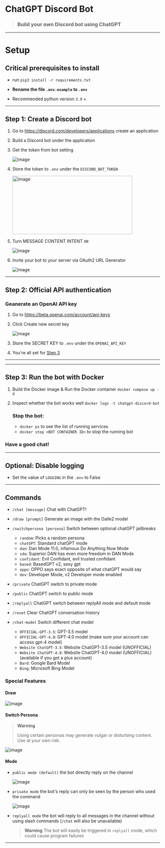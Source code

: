 # ChatGPT Discord Bot

> ### Build your own Discord bot using ChatGPT

---
# Setup

## Critical prerequisites to install

* run ```pip3 install -r requirements.txt```

* **Rename the file `.env.example` to `.env`**

* Recommended python version `3.9` +
---
## Step 1: Create a Discord bot

1. Go to https://discord.com/developers/applications create an application
2. Build a Discord bot under the application
3. Get the token from bot setting

   ![image](https://user-images.githubusercontent.com/89479282/205949161-4b508c6d-19a7-49b6-b8ed-7525ddbef430.png)
4. Store the token to `.env` under the `DISCORD_BOT_TOKEN`

   <img height="190" width="390" alt="image" src="https://user-images.githubusercontent.com/89479282/222661803-a7537ca7-88ae-4e66-9bec-384f3e83e6bd.png">

5. Turn MESSAGE CONTENT INTENT `ON`

   ![image](https://user-images.githubusercontent.com/89479282/205949323-4354bd7d-9bb9-4f4b-a87e-deb9933a89b5.png)

6. Invite your bot to your server via OAuth2 URL Generator

   ![image](https://user-images.githubusercontent.com/89479282/205949600-0c7ddb40-7e82-47a0-b59a-b089f929d177.png)
---
## Step 2: Official API authentication

### Geanerate an OpenAI API key
1. Go to https://beta.openai.com/account/api-keys

2. Click Create new secret key

   ![image](https://user-images.githubusercontent.com/89479282/207970699-2e0cb671-8636-4e27-b1f3-b75d6db9b57e.PNG)

3. Store the SECRET KEY to `.env` under the `OPENAI_API_KEY`

4. You're all set for [Step 3](#step-3-run-the-bot-on-the-desktop)
---

---
## Step 3: Run the bot with Docker

1. Build the Docker image & Run the Docker container `docker compose up -d`

2. Inspect whether the bot works well `docker logs -t chatgpt-discord-bot`

   ### Stop the bot:

   * `docker ps` to see the list of running services
   * `docker stop <BOT CONTAINER ID>` to stop the running bot

### Have a good chat!
---
## Optional: Disable logging

* Set the value of `LOGGING` in the `.env` to False
------
## Commands

* `/chat [message]` Chat with ChatGPT!
* `/draw [prompt]` Generate an image with the Dalle2 model
* `/switchpersona [persona]` Switch between optional chatGPT jailbreaks
   * `random`: Picks a random persona
   * `chatGPT`: Standard chatGPT mode
   * `dan`: Dan Mode 11.0, infamous Do Anything Now Mode
   * `sda`: Superior DAN has even more freedom in DAN Mode
   * `confidant`: Evil Confidant, evil trusted confidant
   * `based`: BasedGPT v2, sexy gpt
   * `oppo`: OPPO says exact opposite of what chatGPT would say
   * `dev`: Developer Mode, v2 Developer mode enabled

* `/private` ChatGPT switch to private mode
* `/public` ChatGPT switch to public mode
* `/replyall` ChatGPT switch between replyAll mode and default mode
* `/reset` Clear ChatGPT conversation history
* `/chat-model` Switch different chat model
   * `OFFICIAL-GPT-3.5`: GPT-3.5 model
   * `OFFICIAL-GPT-4.0`: GPT-4.0 model (make sure your account can access gpt-4 model)
   * `Website ChatGPT-3.5`: Website ChatGPT-3.5 model (UNOFFICIAL)
   * `Website ChatGPT-4.0`: Website ChatGPT-4.0 model (UNOFFICIAL)(available if you got a plus account)
   * `Bard`: Google Bard Model
   * `Bing`: Microsoft Bing Model
### Special Features

#### Draw

![image](https://user-images.githubusercontent.com/91911303/223772051-13f840d5-99ef-4762-98d2-d15ce23cbbd5.png)

#### Switch Persona

> **Warning**
>
> Using certain personas may generate vulgar or disturbing content. Use at your own risk.

![image](https://user-images.githubusercontent.com/91911303/223772334-7aece61f-ead7-4119-bcd4-7274979c4702.png)


#### Mode

* `public mode (default)`  the bot directly reply on the channel

  ![image](https://user-images.githubusercontent.com/89479282/206565977-d7c5d405-fdb4-4202-bbdd-715b7c8e8415.gif)

* `private mode` the bot's reply can only be seen by the person who used the command

  ![image](https://user-images.githubusercontent.com/89479282/206565873-b181e600-e793-4a94-a978-47f806b986da.gif)

* `replyall mode` the bot will reply to all messages in the channel without using slash commands (`/chat` will also be unavailable)

   > **Warning**
   > The bot will easily be triggered in `replyall` mode, which could cause program failures
 ---
